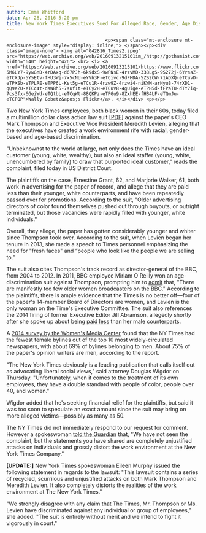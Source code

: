 ```yaml
---
author: Emma Whitford
date: Apr 28, 2016 5:20 pm
title: New York Times Executives Sued For Alleged Race, Gender, Age Discrimination
---
```


	
										<p><span class="mt-enclosure mt-enclosure-image" style="display: inline;"> </span></p><div class="image-none"> <img alt="042816_Times2.jpeg" src="https://web.archive.org/web/20160913215101im_/http://gothamist.com/attachments/nyc_ewhitford/042816_Times2.jpeg" width="640" height="426"> <br> <i> <a href="https://web.archive.org/web/20160913215101/https://www.flickr.com/photos/wallyg/2259318046/in/photolist-5M6LY7-9ywGnD-4rDAxq-d67PJh-6k9dxS-9wPNsE-4rzvMD-338LgS-9S272j-6YrsaZ-eTCXJp-5Y5Etv-fHU3Wj-7x5cNU-eYVh3F-eTCivc-9dFHDA-5ZS2CW-71ADXQ-eTCuvD-eTPXSb-eTPLRE-eTPP6L-Kst5g-eTCu1R-4rzw9Z-4rzwi4-niKWM-arHyu8-74rXD1-qQ9eZU-eTCc4t-dsWBh5-7Kuf1t-eTCy2H-eTCuV8-4gUige-eTPH5d-fFPaTU-dTY7iq-7cs3fx-6GeiWd-eTQtbL-eTCqWt-88QKPz-eTPGu9-8ZxhEE-fHB4LF-eTQmJu-eTCFQP">Wally Gobetz&apos;s Flickr</a>. </i></div> <p></p>

<p>Two New York Times employees, both black women in their 60s, today filed a multimillion dollar class action law suit [<a href="https://web.archive.org/web/20160913215101/http://www.wigdorlaw.com/wp-content/uploads/2016/04/Complaint.pdf">PDF</a>] against the paper&apos;s CEO Mark Thompson and Executive Vice President Meredith Levien, alleging that the executives have created a work environment rife with racial, gender-based and age-based discrimination. </p>

<p>&quot;Unbeknownst to the world at large, not only does the Times have an ideal customer (young, white, wealthy), but also an ideal staffer (young, white, unencumbered by family) to draw that purported ideal customer,&quot; reads the complaint, filed today in US District Court. </p>

<p>The plaintiffs on the case, Ernestine Grant, 62, and Marjorie Walker, 61, both work in advertising for the paper of record, and allege that they are paid less than their younger, white counterparts, and have been repeatedly passed over for promotions. According to the suit, &quot;Older advertising directors of color found themselves pushed out through buyouts, or outright terminated, but those vacancies were rapidly filled with younger, white individuals.&quot;</p>

<p>Overall, they allege, the paper has gotten considerably younger and whiter since Thompson took over. According to the suit, when Levien began her tenure in 2013, she made a speech to Times personnel emphasizing the need for &quot;fresh faces&quot; and  &#x201C;people who look like the people we are selling to.&quot; </p>

<p>The suit also cites Thompson&apos;s track record as director-general of the BBC, from 2004 to 2012. In 2011, BBC employee Miriam O&apos;Reilly won an age-discrimination suit against Thompson, prompting him to <a href="https://web.archive.org/web/20160913215101/http://www.hollywoodreporter.com/news/bbc-boss-mark-thompson-admits-288453">admit</a> that, &quot;There are manifestly too few older women broadcasters on the BBC.&quot; According to the plaintiffs, there is ample evidence that the Times is no better off&#x2014;four of the paper&apos;s 14-member Board of Directors are women, and Levien is the only woman on the Time&apos;s Executive Committee. The suit also references the 2014 firing of former Executive Editor Jill Abramson, allegedly shortly after she spoke up about being <a href="https://web.archive.org/web/20160913215101/http://www.newyorker.com/news/news-desk/jill-abramson-and-the-times-what-went-wrong">paid less</a> than her male counterparts. </p>

<p>A <a href="https://web.archive.org/web/20160913215101/http://wmc.3cdn.net/2e85f9517dc2bf164e_htm62xgan.pdf">2014 survey by the Women&apos;s Media Center</a> found that the NY Times had the fewest female bylines out of the top 10 most widely-circulated newspapers, with about 69% of bylines belonging to men. About 75% of the paper&apos;s opinion writers are men, according to the report. </p>

<p>&quot;The New York Times obviously is a leading publication that calls itself out as advocating liberal social views,&quot; said attorney Douglas Wigdor on Thursday. &quot;Unfortunately, when it comes to the treatment of its own employees, they have a double standard with people of color, people over 40, and women.&quot; </p>

<p>Wigdor added that he&apos;s seeking financial relief for the plaintiffs, but said it was too soon to speculate an exact amount since the suit may bring on more alleged victims&#x2014;possibly as many as 50. </p>

<p>The NY Times did not immediately respond to our request for comment. However a spokeswoman <a href="https://web.archive.org/web/20160913215101/http://www.theguardian.com/media/2016/apr/28/new-york-times-ceo-sued-discriminatory-hiring-practices">told the Guardian</a> that, &quot;We have not seen the complaint, but the statements you have shared are completely unjustified attacks on individuals and grossly distort the work environment at the New York Times Company.&quot;</p>

<p><strong>[UPDATE:]</strong> New York Times spokeswoman Eileen Murphy issued the following statement in regards to the lawsuit: &quot;This lawsuit contains a series of recycled, scurrilous and unjustified attacks on both Mark Thompson and Meredith Levien. It also completely distorts the realities of the work environment at The New York Times.&quot; </p>

<p>&quot;We strongly disagree with any claim that The Times, Mr. Thompson or Ms. Levien have discriminated against any individual or group of employees,&quot; she added. &quot;The suit is entirely without merit and we intend to fight it vigorously in court.&quot;</p>					
										
									
				